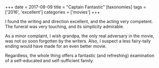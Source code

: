 +++
date = 2017-08-09
title = "Captain Fantastic"
[taxonomies]
tags = ['2016', 'excellent']
categories = ['movies']
+++

I found the writing and direction excellent, and the acting very
competent. The funeral was very touching, and its simplicity admirable.

As a minor complaint, I wish grandpa, the only real adversary in the
movie, was not so soon forgotten by the writers. Also, I suspect a less
fairy-taily ending would have made for an even better movie.

Regardless, the whole thing offers a fantastic (and refreshing)
examination of a self-educated and self-sufficient family.
